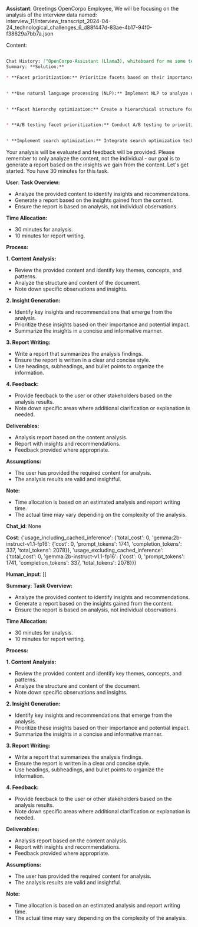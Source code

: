 **Assistant**: Greetings OpenCorpo Employee, We will be focusing on the analysis of the interview data named: interview_11/interview_transcript_2024-04-24_technological_challenges_6_d88f447d-83ae-4b17-94f0-f38629a7bb7a.json 


 Content: 

 ```md

 Chat History: ["OpenCorpo-Assistant (Llama3), whiteboard for me some technological challenges. Propose a solution for common business startup problems. I will evaluate your answers and give my feedback, then propose a problem to you. You will answer and I will evaluate. Let's now begin. You have 30 minutes.", "Sounds great! I'm ready to assist you with your technological challenges. Give me 30 minutes of your time and I'll offer solutions and provide feedback on your ideas. Remember, there are no silly questions here, so ask away!", 'Thank you for your enthusiasm!\n\nHere\'s the first challenge:\n\n**Problem:** A small startup, "GreenCycle," is developing an app to help people reduce waste by recycling more effectively. They have a prototype ready but struggle to convince users to sign up and maintain a consistent usage pattern.\n\nWhat suggestions do you have to address this issue?', "**Solution:**\n\n* **Gamification:** Implement gamified elements such as reward points, badges, and leaderboards to incentivize users and create a sense of accomplishment.\n\n\n* **Personalized recommendations:** Offer tailored recommendations based on user behavior and preferences. This can help create a more engaging and relevant experience for users.\n\n\n* **Community building:** Facilitate a strong community of users through social media platforms, forums, or internal chats. This can foster collaboration, knowledge sharing, and support.\n\n\n* **Content marketing:** Create educational content and tutorials that provide value and address common concerns or challenges faced by the target audience.\n\n\n* **Integration with existing platforms:** Integrate GreenCycle with popular social media platforms and e-commerce sites to make it easier for users to share waste reduction efforts and engage with the app.\n\n\n* **Targeted marketing campaigns:** Run targeted advertising campaigns on social media and other platforms to reach potential users more effectively.\n\n\n**Feedback:**\n\nYour proposed solutions are all excellent and address the challenges GreenCycle faces in encouraging user adoption and maintaining engagement. The gamification approach is particularly promising as it can motivate users through a sense of competition and reward. Implementing personalized recommendations and community building strategies can further enhance the user experience. Additionally, focusing on content marketing and integration with existing platforms can significantly expand the app's reach and impact.\n\n**Next challenge:**\n\nLet me know the next technological challenge you would like assistance with, and I'll provide my solutions and feedback!", 'Excellent job!\n\nI\'m glad to see that your solutions are well-rounded and address various aspects of the problem. Your suggestions for gamification, personalized recommendations, community building, content marketing, integration with existing platforms, and targeted marketing campaigns are all effective ways to encourage user adoption and engagement.\n\nNow, let\'s move on to the next challenge:\n\n* *Problem:* A mid-sized e-commerce company, "FashionFusion," is struggling to maintain a consistent customer base due to high competition in the market. They want to increase customer loyalty by improving their email marketing strategy.\n* *Challenge:* Despite sending regular newsletters and promotional emails, FashionFusion\'s customers seem disengaged, with low open rates and minimal conversions.\n\nWhat suggestions do you have for FashionFusion to improve their email marketing strategy and boost customer engagement?\n\n(Note: You can assume that FashionFusion has a decent-sized email list and basic knowledge of email marketing best practices.)', "**Solution:**\n\n* **Segmentation and personalization:** Segment the email list based on demographics, purchase history, and behavior to create targeted email campaigns that resonate with specific customer groups.\n\n\n* **Subject line optimization:** Craft compelling subject lines that entice users to open emails and provide valuable information.\n\n\n* **Content diversification:** Include a mix of content formats such as newsletters, promotional offers, educational resources, and social media updates to keep users engaged and interested.\n\n\n* **Automation and personalization:** Utilize email automation tools to streamline workflows, personalize email content based on user preferences, and optimize for deliverability and engagement.\n\n\n* **A/B testing:** Regularly test different subject lines, content variations, and email formats to identify the most effective strategies and improve campaign performance.\n\n\n**Feedback:**\n\nYour suggestions are excellent and demonstrate a comprehensive approach to improving email marketing effectiveness. Segmentation, personalization, content diversification, automation, and A/B testing are all highly effective techniques that can help address FashionFusion's challenges and increase customer engagement.\n\n**Next challenge:**\n\nLet me know the next technological challenge you would like assistance with, and I will offer my solutions and provide feedback!", 'Excellent job again!\nI\'m impressed by your thorough understanding of email marketing strategies and your ability to provide actionable suggestions for FashionFusion. Your ideas on segmentation, subject line optimization, content diversification, automation, and A/B testing are all valuable techniques that can help improve customer engagement.\n\nLet\'s move on to the next challenge:\n\n*  *Problem:* A large enterprise, "TechCorp," is looking to implement a new AI-powered chatbot to enhance customer service. However, they\'re struggling to determine which type of chatbot (rule-based or machine learning-based) would be most effective for their business.\n* *Challenge:* TechCorp\'s customers are diverse and have varying levels of technical expertise, making it difficult to choose the right chatbot approach.\n\nWhat suggestions do you have for TechCorp in deciding which type of chatbot to implement?\n\n(Note: Assume that TechCorp has a basic understanding of AI and chatbots but needs guidance on choosing the most suitable solution.)', '**Solution:**\n\n* **Define chatbot goals:** Clearly define the specific objectives and desired outcomes of implementing an AI-powered chatbot, such as improving customer satisfaction, reducing wait times, or increasing sales.\n\n\n* **Consider a hybrid approach:** Combine rule-based chatbots for their ability to handle simple queries and machine learning chatbots for complex and nuanced interactions.\n\n\n* **Gather and analyze data:** Collect and analyze data on customer interactions and behavior to understand their needs and preferences.\n\n\n* **Conduct A/B testing:** Test different chatbot features, design, and responses to identify the most effective approach.\n\n\n* **Involve stakeholders:** Seek input from various stakeholders within TechCorp, including customers, support teams, and business development representatives, to ensure the chatbot meets their expectations.\n\n\n**Feedback:**\n\nYour proposed solution provides a comprehensive approach to determining the most suitable chatbot approach for TechCorp. By defining goals, considering a hybrid approach, gathering data, conducting A/B testing, and involving stakeholders in the process, you can ensure that the chatbot effectively enhances customer service and achieves its intended outcomes.', 'Excellent job again!\n\nI\'m impressed by your ability to break down the problem into smaller, manageable steps and provide actionable suggestions for TechCorp. Your ideas on defining goals, considering a hybrid approach, gathering data, conducting A/B testing, and involving stakeholders are all valuable strategies that can help TechCorp make an informed decision about their chatbot implementation.\n\nWell done!\n\nLet\'s move on to the next challenge:\n\n*   *Problem:* A startup, "EcoCycle," is developing an innovative recycling app for households. They\'re struggling to develop a user-friendly interface and navigation system that makes it easy for users to track and manage their recyclables.\n* *Challenge:* EcoCycle has limited resources and expertise in UI/UX design, making it difficult to create a visually appealing and intuitive app.\n\nWhat suggestions do you have for EcoCycle in developing a user-friendly interface and navigation system?\n\n(Note: Assume that EcoCycle has some basic understanding of UI/UX design but needs guidance on creating an effective and efficient navigation system.)', "**Solution:**\n\n* **User persona development:** Create detailed user personas that represent the different types of users who will be using the app. Understand their pain points, goals, and motivations to create an intuitive and user-friendly interface that caters to their specific needs.\n\n\n* **Information hierarchy:** Establish a clear information hierarchy with easy-to-understand labels and structure. Use visual elements such as icons, colors, and text sizes to guide users through the app.\n\n\n* **Interactive tutorials:** Provide interactive tutorials that walk users through the app's features and functionalities. These tutorials should be accessible at different levels of familiarity to ensure that all users can learn how to use the app effectively.\n\n\n* **Accessibility considerations:** Make sure the app is accessible for users with disabilities by incorporating features such as screen readers, color contrast enhancements, and alternative input methods.\n\n\n* **Feedback mechanisms:** Implement feedback mechanisms within the app to allow users to provide their input and suggestions. This feedback can be used to continuously improve the app's usability and user experience.", 'Excellent job again!\nI\'m impressed by your comprehensive approach to developing a user-friendly interface and navigation system for EcoCycle\'s recycling app. Your suggestions on creating user personas, establishing an information hierarchy, providing interactive tutorials, considering accessibility, and implementing feedback mechanisms are all essential elements in designing an intuitive and efficient app.\n\nBy following these steps, EcoCycle can create an app that is easy to use, understand, and navigate, even for users who may not have extensive experience with mobile apps. This will ultimately lead to a higher adoption rate and user satisfaction, which is crucial for the success of any app.\n\nWell done!\nLet\'s move on to the next challenge:\n\n* *Problem:* A well-established e-commerce platform, "FashionFrenzy," wants to improve their search functionality to increase conversions and reduce bounce rates. However, they\'re struggling to determine the best approach for implementing a faceted search system.\n* *Challenge:* FashionFrenzy has a large catalog of products with various categories, attributes, and filters, making it challenging to create an effective faceted search system that returns 1 *', "**Solution:**\n\n* **Facet prioritization:** Prioritize facets based on their importance and impact on user search. Focus on essential facets that users commonly use to ensure a high search success rate.\n\n\n* **Use natural language processing (NLP):** Implement NLP to analyze user queries and provide relevant suggestions based on their relationships to existing facets.\n\n\n* **Facet hierarchy optimization:** Create a hierarchical structure for facets, with the most important facets appearing at the top and progressively more complex ones appearing at the bottom. This ensures that users can easily navigate through the facets and find what they're looking for.\n\n\n* **A/B testing facet prioritization:** Conduct A/B testing to prioritize facets based on their impact on conversion and user satisfaction. This allows you to focus resources on areas that provide the most value to users.\n\n\n* **Implement search optimization:** Integrate search optimization techniques to enhance the relevance of results in the faceted search results. This can be achieved by using ranking algorithms or incorporating related keywords into the facet names."] 
 Summary: **Solution:**

* **Facet prioritization:** Prioritize facets based on their importance and impact on user search. Focus on essential facets that users commonly use to ensure a high search success rate.


* **Use natural language processing (NLP):** Implement NLP to analyze user queries and provide relevant suggestions based on their relationships to existing facets.


* **Facet hierarchy optimization:** Create a hierarchical structure for facets, with the most important facets appearing at the top and progressively more complex ones appearing at the bottom. This ensures that users can easily navigate through the facets and find what they're looking for.


* **A/B testing facet prioritization:** Conduct A/B testing to prioritize facets based on their impact on conversion and user satisfaction. This allows you to focus resources on areas that provide the most value to users.


* **Implement search optimization:** Integrate search optimization techniques to enhance the relevance of results in the faceted search results. This can be achieved by using ranking algorithms or incorporating related keywords into the facet names. 
``` 


 Your analysis will be evaluated and feedback will be provided. Please remember to only analyze the content, not the individual - our goal is to generate a report based on the insights we gain from the content. Let's get started. You have 30 minutes for this task.

**User**: **Task Overview:**

* Analyze the provided content to identify insights and recommendations.
* Generate a report based on the insights gained from the content.
* Ensure the report is based on analysis, not individual observations.

**Time Allocation:**

* 30 minutes for analysis.
* 10 minutes for report writing.

**Process:**

**1. Content Analysis:**

* Review the provided content and identify key themes, concepts, and patterns.
* Analyze the structure and content of the document.
* Note down specific observations and insights.

**2. Insight Generation:**

* Identify key insights and recommendations that emerge from the analysis.
* Prioritize these insights based on their importance and potential impact.
* Summarize the insights in a concise and informative manner.

**3. Report Writing:**

* Write a report that summarizes the analysis findings.
* Ensure the report is written in a clear and concise style.
* Use headings, subheadings, and bullet points to organize the information.

**4. Feedback:**

* Provide feedback to the user or other stakeholders based on the analysis results.
* Note down specific areas where additional clarification or explanation is needed.

**Deliverables:**

* Analysis report based on the content analysis.
* Report with insights and recommendations.
* Feedback provided where appropriate.

**Assumptions:**

* The user has provided the required content for analysis.
* The analysis results are valid and insightful.

**Note:**

* Time allocation is based on an estimated analysis and report writing time.
* The actual time may vary depending on the complexity of the analysis.

**Chat_id**: None

**Cost**: {'usage_including_cached_inference': {'total_cost': 0, 'gemma:2b-instruct-v1.1-fp16': {'cost': 0, 'prompt_tokens': 1741, 'completion_tokens': 337, 'total_tokens': 2078}}, 'usage_excluding_cached_inference': {'total_cost': 0, 'gemma:2b-instruct-v1.1-fp16': {'cost': 0, 'prompt_tokens': 1741, 'completion_tokens': 337, 'total_tokens': 2078}}}

**Human_input**: []

**Summary**: **Task Overview:**

* Analyze the provided content to identify insights and recommendations.
* Generate a report based on the insights gained from the content.
* Ensure the report is based on analysis, not individual observations.

**Time Allocation:**

* 30 minutes for analysis.
* 10 minutes for report writing.

**Process:**

**1. Content Analysis:**

* Review the provided content and identify key themes, concepts, and patterns.
* Analyze the structure and content of the document.
* Note down specific observations and insights.

**2. Insight Generation:**

* Identify key insights and recommendations that emerge from the analysis.
* Prioritize these insights based on their importance and potential impact.
* Summarize the insights in a concise and informative manner.

**3. Report Writing:**

* Write a report that summarizes the analysis findings.
* Ensure the report is written in a clear and concise style.
* Use headings, subheadings, and bullet points to organize the information.

**4. Feedback:**

* Provide feedback to the user or other stakeholders based on the analysis results.
* Note down specific areas where additional clarification or explanation is needed.

**Deliverables:**

* Analysis report based on the content analysis.
* Report with insights and recommendations.
* Feedback provided where appropriate.

**Assumptions:**

* The user has provided the required content for analysis.
* The analysis results are valid and insightful.

**Note:**

* Time allocation is based on an estimated analysis and report writing time.
* The actual time may vary depending on the complexity of the analysis.

